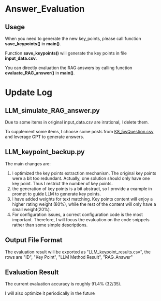 # Answer_Evaluation

## Usage

When you need to generate the new key_points, please call function **save_keypoints()** in **main()**.

Function **save_keypoints()** will generate the key points in file **input_data.csv**.

You can directly evaluation the RAG answers by calling function **evaluate_RAG_answer()** in **main()**.


# Update Log

## LLM_simulate_RAG_answer.py

Due to some items in original input_data.csv are irrational, I delete them.

To supplement some items, I choose some posts from [K8_5wQuestion.csv](https://drive.google.com/drive/u/1/folders/1xneNVgMRXSX-rchMlZ7JG4o4musNO3mG) and leverage GPT to generate answers.

## LLM_keypoint_backup.py

The main changes are:
1. I optimized the key points extraction mechanism. The original key points were a bit too redundant. Actually, one solution should only have one key point. Thus I restrict the number of key points.
2. the generation of key points is a bit abstract, so I provide a example in prompt to guide LLM to generate key points.
3. I have added weights for text matching. Key points content will enjoy a higher rating weight (80%), while the rest of the content will only have a small weight(20%).
4. For configuration issues, a correct configuration code is the most important. Therefore, I will focus the evaluation on the code snippets rather than some simple descriptions.

## Output File Format

The evaluation result will be exported as "LLM_keypoint_results.csv", the rows are "ID", "Key Point", "LLM Method Result", "RAG_Answer"

## Evaluation Result

The current evaluation accuracy is roughly 91.4% (32/35).

I will also optimize it periodically in the future

